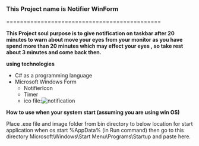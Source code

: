 ### This Project name is Notifier WinForm
=============================================

**This Project soul purpose is to give notification on taskbar after 20 minutes to warn about move your eyes from your monitor as you have spend more than 20 minutes which may effect your eyes , so take rest about 3 minutes and come back then.**


**__using technologies__**

* C# as a programming language
* Microsoft Windows Form 
  * NotifierIcon
  * Timer
  * ico file:![notification](https://github.com/humayoun007/Notifier_WinForm/tree/master/NotifierApp/bin/Debug/image/notification.png "Notifier Logo")
  

  

**__How to use when your system start (assuming you are using win OS)__**

Place .exe file and image folder from bin directory to below location for start application when os start
%AppData% (in Run command) then go to this directory  Microsoft\Windows\Start Menu\Programs\Startup and paste here.

